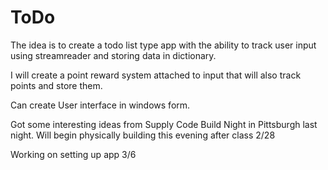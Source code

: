 # ToDo



The idea is to create a todo list type app with the ability to track user input using streamreader and storing data in dictionary. 



I will create a point reward system attached to input that will also track points and store them.




Can create User interface in windows form.

Got some interesting ideas from Supply Code Build Night in Pittsburgh last night. Will begin physically building this evening after class 2/28



Working on setting up app 3/6

